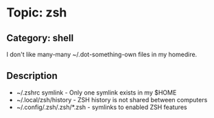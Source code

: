 # Topic: zsh

## Category: shell

I don't like many-many ~/.dot-something-own files in my homedire.

## Description
* ~/.zshrc symlink - Only one symlink exists in my $HOME
* ~/.local/zsh/history - ZSH history is not shared between computers
* ~/.config/.zsh/.zsh/*.zsh - symlinks to enabled ZSH features
